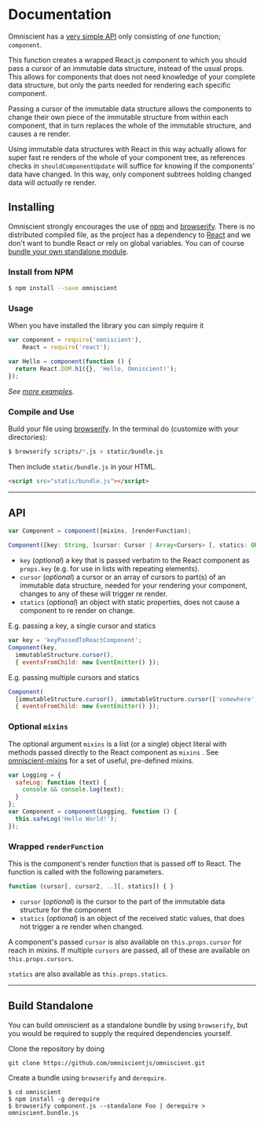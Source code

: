 Documentation
=========

Omniscient has a [very simple API](#api) only consisting of *one* function; `component`.

This function creates a wrapped React.js component to which you should pass a cursor of an immutable data structure, instead of the usual props. This allows for components that does not need knowledge of your complete data structure, but only the parts needed for rendering each specific component.

Passing a cursor of the immutable data structure allows the components to change their own piece of the immutable structure from within each component, that in turn replaces the whole of the immutable structure, and causes a re render.

Using immutable data structures with React in this way actually allows for super fast re renders of the whole of your component tree, as references checks in `shouldComponentUpdate` will suffice for knowing if the components' data have changed. In this way, only component subtrees holding changed data will *actually* re render.

## Installing

Omniscient strongly encourages the use of [npm](https://www.npmjs.org/) and [browserify](http://browserify.org/). There is no distributed compiled file, as the project has a dependency to [React](http://facebook.github.io/react/) and we don't want to bundle React or rely on global variables. You can of course [bundle your own standalone module](#build-standalone).

### Install from NPM

```sh
$ npm install --save omniscient
```

### Usage

When you have installed the library you can simply require it

```js
var component = require('omniscient'),
    React = require('react');

var Hello = component(function () {
  return React.DOM.h1({}, 'Hello, Omniscient!');
});
```

*See [more examples](/examples).*

### Compile and Use

Build your file using [browserify](http://browserify.org/). In the terminal do (customize with your directories):

```sh
$ browserify scripts/*.js > static/bundle.js
```

Then include `static/bundle.js` in your HTML.
```html
<script src="static/bundle.js"></script>
```

---

## API

```js
var Component = component([mixins, ]renderFunction);

Component([key: String, ]cursor: Cursor | Array<Cursors> [, statics: Object]);

```
* `key` (*optional*) a key that is passed verbatim to the React component as `props.key` (e.g. for use in lists with repeating elements).
* `cursor` (*optional*) a cursor or an array of cursors to part(s) of an immutable data structure, needed for your rendering your component, changes to any of these will trigger re render.
* `statics` (*optional*) an object with static properties, does not cause a component to re render on change.

E.g. passing a key, a single cursor and statics

```js
var key = 'keyPassedToReactComponent';
Component(key, 
  immutableStructure.cursor(),
  { eventsFromChild: new EventEmitter() });
```

E.g. passing multiple cursors and statics

```js
Component(
  [immutableStructure.cursor(), immutableStructure.cursor(['somewhere', 'else'])], 
  { eventsFromChild: new EventEmitter() });
```


### Optional `mixins`

The optional argument `mixins` is a list (or a single) object literal with methods passed directly to the React component as `mixins` . See [omniscient-mixins](https://github.com/omniscientjs/omniscient-mixins) for a set of useful, pre-defined mixins.

```js
var Logging = {
  safeLog: function (text) {
    console && console.log(text);
  }
};
var Component = component(Logging, function () {
  this.safeLog('Hello World!');
});
```


### Wrapped `renderFunction`

This is the component's render function that is passed off to React. The function is called with the following parameters.

```js
function (cursor[, cursor2, ..][, statics]) { }
```

* `cursor` (*optional*) is the cursor to the part of the immutable data structure for the component
* `statics` (*optional*) is an object of the received static values, that does not trigger a re render when changed.

A component's passed `cursor` is also available on `this.props.cursor` for reach in mixins. If multiple `cursors` are passed, all of these are available on `this.props.cursors`. 

`statics` are also available as `this.props.statics`.

---

## Build Standalone

You can build omniscient as a standalone bundle by using `browserify`, but you would be required to supply the required dependencies yourself.

Clone the repository by doing

```
git clone https://github.com/omniscientjs/omniscient.git
```

Create a bundle using `browserify` and `derequire`.

```
$ cd omniscient
$ npm install -g derequire
$ browserify component.js --standalone Foo | derequire > omniscient.bundle.js
```
